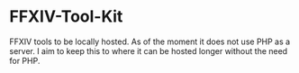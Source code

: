 # FFXIV-Tool-Kit
FFXIV tools to be locally hosted. As of the moment it does not use PHP as a server. I aim to keep this to where it can be hosted longer without the need for PHP. 
